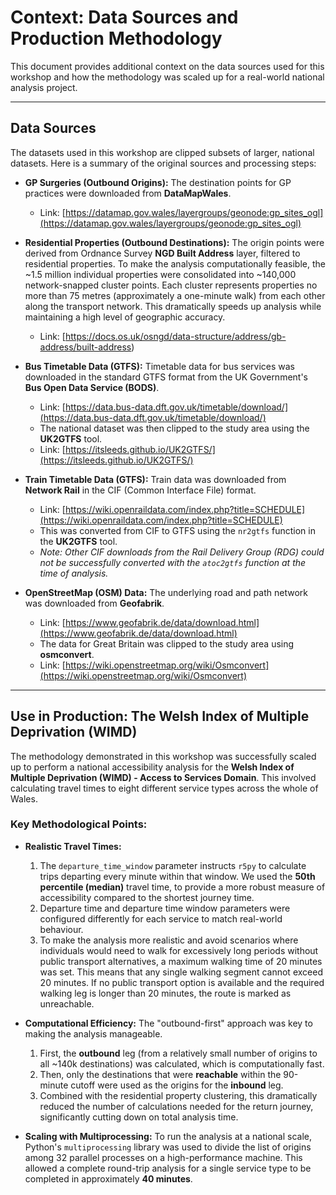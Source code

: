 # Context: Data Sources and Production Methodology

This document provides additional context on the data sources used for this workshop and how the methodology was scaled up for a real-world national analysis project.

---

## Data Sources

The datasets used in this workshop are clipped subsets of larger, national datasets. Here is a summary of the original sources and processing steps:

- **GP Surgeries (Outbound Origins):** The destination points for GP practices were downloaded from **DataMapWales**.
  - Link: [https://datamap.gov.wales/layergroups/geonode:gp_sites_ogl](https://datamap.gov.wales/layergroups/geonode:gp_sites_ogl)

- **Residential Properties (Outbound Destinations):** The origin points were derived from Ordnance Survey **NGD Built Address** layer, filtered to residential properties. To make the analysis computationally feasible, the ~1.5 million individual properties were consolidated into ~140,000 network-snapped cluster points. Each cluster represents properties no more than 75 metres (approximately a one-minute walk) from each other along the transport network. This dramatically speeds up analysis while maintaining a high level of geographic accuracy.
  - Link: [https://docs.os.uk/osngd/data-structure/address/gb-address/built-address)

- **Bus Timetable Data (GTFS):** Timetable data for bus services was downloaded in the standard GTFS format from the UK Government's **Bus Open Data Service (BODS)**.
  - Link: [https://data.bus-data.dft.gov.uk/timetable/download/](https://data.bus-data.dft.gov.uk/timetable/download/)
  - The national dataset was then clipped to the study area using the **UK2GTFS** tool.
  - Link: [https://itsleeds.github.io/UK2GTFS/](https://itsleeds.github.io/UK2GTFS/)

- **Train Timetable Data (GTFS):** Train data was downloaded from **Network Rail** in the CIF (Common Interface File) format.
  - Link: [https://wiki.openraildata.com/index.php?title=SCHEDULE](https://wiki.openraildata.com/index.php?title=SCHEDULE)
  - This was converted from CIF to GTFS using the `nr2gtfs` function in the **UK2GTFS** tool.
  - *Note: Other CIF downloads from the Rail Delivery Group (RDG) could not be successfully converted with the `atoc2gtfs` function at the time of analysis.*

- **OpenStreetMap (OSM) Data:** The underlying road and path network was downloaded from **Geofabrik**.
  - Link: [https://www.geofabrik.de/data/download.html](https://www.geofabrik.de/data/download.html)
  - The data for Great Britain was clipped to the study area using **osmconvert**.
  - Link: [https://wiki.openstreetmap.org/wiki/Osmconvert](https://wiki.openstreetmap.org/wiki/Osmconvert)

---

## Use in Production: The Welsh Index of Multiple Deprivation (WIMD)

The methodology demonstrated in this workshop was successfully scaled up to perform a national accessibility analysis for the **Welsh Index of Multiple Deprivation (WIMD) - Access to Services Domain**. This involved calculating travel times to eight different service types across the whole of Wales.

### Key Methodological Points:

- **Realistic Travel Times:**
    1. The `departure_time_window` parameter instructs `r5py` to calculate trips departing every minute within that window. We used the **50th percentile (median)** travel time, to provide a more robust measure of accessibility compared to the shortest journey time.
    2. Departure time and departure time window parameters were configured differently for each service to match real-world behaviour.
    3. To make the analysis more realistic and avoid scenarios where individuals would need to walk for excessively long periods without public transport alternatives, a maximum walking time of 20 minutes was set. This means that any single walking segment cannot exceed 20 minutes. If no public transport option is available and the required walking leg is longer than 20 minutes, the route is marked as unreachable.

- **Computational Efficiency:** The "outbound-first" approach was key to making the analysis manageable.
    1. First, the **outbound** leg (from a relatively small number of origins to all ~140k destinations) was calculated, which is computationally fast.
    2. Then, only the destinations that were **reachable** within the 90-minute cutoff were used as the origins for the **inbound** leg.
    3. Combined with the residential property clustering, this dramatically reduced the number of calculations needed for the return journey, significantly cutting down on total analysis time.

- **Scaling with Multiprocessing:** To run the analysis at a national scale, Python's `multiprocessing` library was used to divide the list of origins among 32 parallel processes on a high-performance machine. This allowed a complete round-trip analysis for a single service type to be completed in approximately **40 minutes**.
